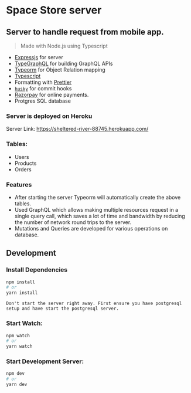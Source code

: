 # Space Store server

## Server to handle request from mobile app.

> Made with Node.js using Typescript

- [Expressjs](https://expressjs.com/) for server
- [TypeGraphQL](https://typegraphql.com/) for building GraphQL APIs
- [Typeorm](https://typeorm.io/) for Object Relation mapping
- [Typescript](https://www.typescriptlang.org/)
- Formatting with [Prettier](https://prettier.io/)
- [`husky`](https://github.com/typicode/husky) for commit hooks
- [Razorpay](https://razorpay.com/docs/payment-gateway/server-integration/nodejs/) for online payments.
- Protgres SQL database

### Server is deployed on Heroku

Server Link: https://sheltered-river-88745.herokuapp.com/

### Tables:

- Users
- Products
- Orders

### Features

- After starting the server Typeorm will automatically create the above tables.
- Used GraphQL which allows making multiple resources request in a single query call, which saves a lot of time and bandwidth by reducing the number of network round trips to the server.
- Mutations and Queries are developed for various operations on database.

## Development

### Install Dependencies

```bash
npm install
# or
yarn install
```

```
Don't start the server right away. First ensure you have postgresql setup and have start the postgresql server.
```

### Start Watch:

```bash
npm watch
# or
yarn watch
```

### Start Development Server:

```bash
npm dev
# or
yarn dev
```
